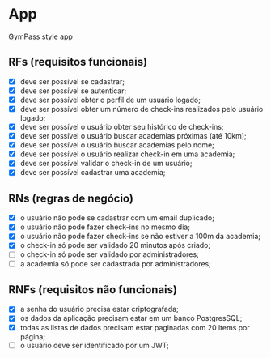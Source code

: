 # App

GymPass style app

## RFs (requisitos funcionais)

- [x] deve ser possível se cadastrar;
- [x] deve ser possível se autenticar;
- [x] deve ser possível obter o perfil de um usuário logado;
- [x] deve ser possível obter um número de check-ins realizados pelo usuário logado;
- [x] deve ser possível o usuário obter seu histórico de check-ins;
- [x] deve ser possível o usuário buscar academias próximas (até 10km);
- [x] deve ser possível o usuário buscar academias pelo nome;
- [x] deve ser possível o usuário realizar check-in em uma academia;
- [x] deve ser possível validar o check-in de um usuário;
- [x] deve ser possível cadastrar uma academia;

## RNs (regras de negócio)

- [x] o usuário não pode se cadastrar com um email duplicado;
- [x] o usuário não pode fazer check-ins no mesmo dia;
- [x] o usuário não pode fazer check-ins se não estiver a 100m da academia;
- [x] o check-in só pode ser validado 20 minutos após criado;
- [ ] o check-in só pode ser validado por administradores;
- [ ] a academia só pode ser cadastrada por administradores;

## RNFs (requisitos não funcionais)

- [x] a senha do usuário precisa estar criptografada;
- [x] os dados da aplicação precisam estar em um banco PostgresSQL;
- [x] todas as listas de dados precisam estar paginadas com 20 items por página;
- [ ] o usuário deve ser identificado por um JWT;